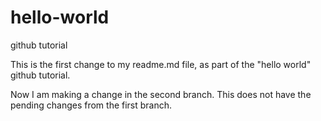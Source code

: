 # hello-world
github tutorial

This is the first change to my readme.md file, as part of the "hello world" github tutorial.

Now I am making a change in the second branch. This does not have the pending changes from the first branch.
